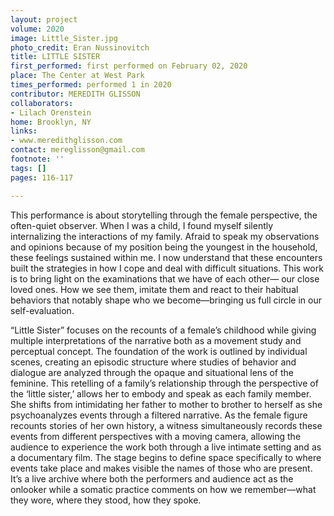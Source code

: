 ```yaml
---
layout: project
volume: 2020
image: Little_Sister.jpg
photo_credit: Eran Nussinovitch
title: LITTLE SISTER
first_performed: first performed on February 02, 2020
place: The Center at West Park
times_performed: performed 1 in 2020
contributor: MEREDITH GLISSON
collaborators:
- Lilach Orenstein
home: Brooklyn, NY
links:
- www.meredithglisson.com
contact: mereglisson@gmail.com
footnote: ''
tags: []
pages: 116-117

---
```


This performance is about storytelling through the female perspective, the often-quiet observer. When I was a child, I found myself silently internalizing the interactions of my family. Afraid to speak my observations and opinions because of my position being the youngest in the household, these feelings sustained within me. I now understand that these encounters built the strategies in how I cope and deal with difficult situations. This work is to bring light on the examinations that we have of each other— our close loved ones. How we see them, imitate them and react to their habitual behaviors that notably shape who we become—bringing us full circle in our self-evaluation.

“Little Sister” focuses on the recounts of a female’s childhood while giving multiple interpretations of the narrative both as a movement study and perceptual concept. The foundation of the work is outlined by individual scenes, creating an episodic structure where studies of behavior and dialogue are analyzed through the opaque and situational lens of the feminine. This retelling of a family’s relationship through the perspective of the ‘little sister,’ allows her to embody and speak as each family member. She shifts from intimidating her father to mother to brother to herself as she psychoanalyzes events through a filtered narrative. As the female figure recounts stories of her own history, a witness simultaneously records these events from different perspectives with a moving camera, allowing the audience to experience the work both through a live intimate setting and as a documentary film. The stage begins to define space specifically to where events take place and makes visible the names of those who are present. It’s a live archive where both the performers and audience act as the onlooker while a somatic practice comments on how we remember—what they wore, where they stood, how they spoke. 

